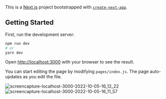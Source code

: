 This is a [Next.js](https://nextjs.org/) project bootstrapped with [`create-next-app`](https://github.com/vercel/next.js/tree/canary/packages/create-next-app).

## Getting Started

First, run the development server:

```bash
npm run dev
# or
yarn dev
```

Open [http://localhost:3000](http://localhost:3000) with your browser to see the result.

You can start editing the page by modifying `pages/index.js`. The page auto-updates as you edit the file.


![screencapture-localhost-3000-2022-10-05-16_12_22](https://user-images.githubusercontent.com/109949736/194001838-4688480b-ff0f-42b6-a20c-c57099a95de1.png)
![screencapture-localhost-3000-2022-10-05-16_11_57](https://user-images.githubusercontent.com/109949736/194001869-16d40cbc-c201-4447-a120-bba2bb974cdb.png)
